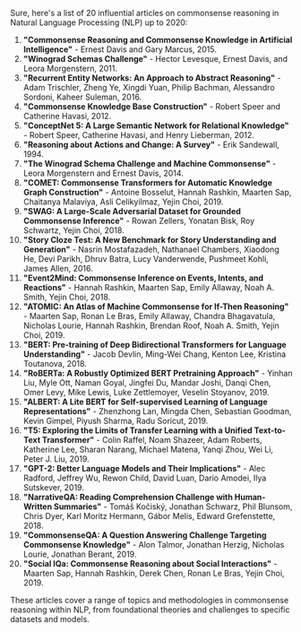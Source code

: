 Sure, here's a list of 20 influential articles on commonsense reasoning in Natural Language Processing (NLP) up to 2020:

1. **"Commonsense Reasoning and Commonsense Knowledge in Artificial Intelligence"** - Ernest Davis and Gary Marcus, 2015.
2. **"Winograd Schemas Challenge"** - Hector Levesque, Ernest Davis, and Leora Morgenstern, 2011.
3. **"Recurrent Entity Networks: An Approach to Abstract Reasoning"** - Adam Trischler, Zheng Ye, Xingdi Yuan, Philip Bachman, Alessandro Sordoni, Kaheer Suleman, 2016.
4. **"Commonsense Knowledge Base Construction"** - Robert Speer and Catherine Havasi, 2012.
5. **"ConceptNet 5: A Large Semantic Network for Relational Knowledge"** - Robert Speer, Catherine Havasi, and Henry Lieberman, 2012.
6. **"Reasoning about Actions and Change: A Survey"** - Erik Sandewall, 1994.
7. **"The Winograd Schema Challenge and Machine Commonsense"** - Leora Morgenstern and Ernest Davis, 2014.
8. **"COMET: Commonsense Transformers for Automatic Knowledge Graph Construction"** - Antoine Bosselut, Hannah Rashkin, Maarten Sap, Chaitanya Malaviya, Asli Celikyilmaz, Yejin Choi, 2019.
9. **"SWAG: A Large-Scale Adversarial Dataset for Grounded Commonsense Inference"** - Rowan Zellers, Yonatan Bisk, Roy Schwartz, Yejin Choi, 2018.
10. **"Story Cloze Test: A New Benchmark for Story Understanding and Generation"** - Nasrin Mostafazadeh, Nathanael Chambers, Xiaodong He, Devi Parikh, Dhruv Batra, Lucy Vanderwende, Pushmeet Kohli, James Allen, 2016.
11. **"Event2Mind: Commonsense Inference on Events, Intents, and Reactions"** - Hannah Rashkin, Maarten Sap, Emily Allaway, Noah A. Smith, Yejin Choi, 2018.
12. **"ATOMIC: An Atlas of Machine Commonsense for If-Then Reasoning"** - Maarten Sap, Ronan Le Bras, Emily Allaway, Chandra Bhagavatula, Nicholas Lourie, Hannah Rashkin, Brendan Roof, Noah A. Smith, Yejin Choi, 2019.
13. **"BERT: Pre-training of Deep Bidirectional Transformers for Language Understanding"** - Jacob Devlin, Ming-Wei Chang, Kenton Lee, Kristina Toutanova, 2018.
14. **"RoBERTa: A Robustly Optimized BERT Pretraining Approach"** - Yinhan Liu, Myle Ott, Naman Goyal, Jingfei Du, Mandar Joshi, Danqi Chen, Omer Levy, Mike Lewis, Luke Zettlemoyer, Veselin Stoyanov, 2019.
15. **"ALBERT: A Lite BERT for Self-supervised Learning of Language Representations"** - Zhenzhong Lan, Mingda Chen, Sebastian Goodman, Kevin Gimpel, Piyush Sharma, Radu Soricut, 2019.
16. **"T5: Exploring the Limits of Transfer Learning with a Unified Text-to-Text Transformer"** - Colin Raffel, Noam Shazeer, Adam Roberts, Katherine Lee, Sharan Narang, Michael Matena, Yanqi Zhou, Wei Li, Peter J. Liu, 2019.
17. **"GPT-2: Better Language Models and Their Implications"** - Alec Radford, Jeffrey Wu, Rewon Child, David Luan, Dario Amodei, Ilya Sutskever, 2019.
18. **"NarrativeQA: Reading Comprehension Challenge with Human-Written Summaries"** - Tomáš Kočiský, Jonathan Schwarz, Phil Blunsom, Chris Dyer, Karl Moritz Hermann, Gábor Melis, Edward Grefenstette, 2018.
19. **"CommonsenseQA: A Question Answering Challenge Targeting Commonsense Knowledge"** - Alon Talmor, Jonathan Herzig, Nicholas Lourie, Jonathan Berant, 2019.
20. **"Social IQa: Commonsense Reasoning about Social Interactions"** - Maarten Sap, Hannah Rashkin, Derek Chen, Ronan Le Bras, Yejin Choi, 2019.

These articles cover a range of topics and methodologies in commonsense reasoning within NLP, from foundational theories and challenges to specific datasets and models.